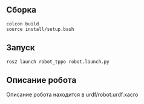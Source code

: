 ## Сборка
```
colcon build
source install/setup.bash
```
## Запуск
```
ros2 launch robot_tppo robot.launch.py
```
## Описание робота 
Описание робота находится в urdf/robot.urdf.xacro
